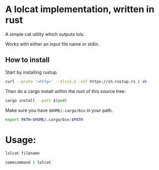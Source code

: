 # A lolcat implementation, written in rust

A simple cat utility which outputs lols.

Works with either an input file name or stdin.  

## How to install
Start by installing rustup.
```bash
curl --proto '=https' --tlsv1.2 -sSf https://sh.rustup.rs | sh
```

Then do a cargo install within the root of this source tree:
```bash
cargo install --path $(pwd)
```

Make sure you have `$HOME/.cargo/bin` in your path.
```bash
export PATH=$HOME/.cargo/bin:$PATH
```

# Usage:
```bash
lolcat filename
```

```bash
somecommand | lolcat
```
